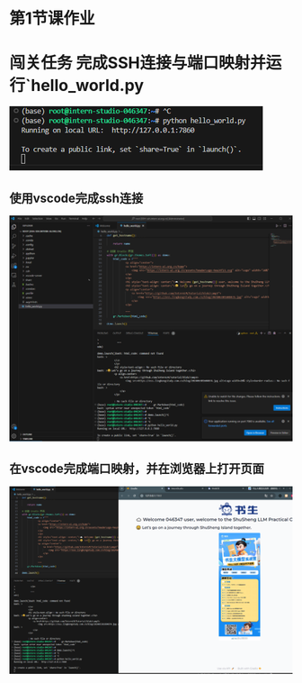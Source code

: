 # 第1节课作业

# 闯关任务    完成SSH连接与端口映射并运行`hello_world.py

![image](./files/image0.png)
## 使用vscode完成ssh连接
![image](./files/image2.png)
## 在vscode完成端口映射，并在浏览器上打开页面
![image](./files/image1.png)
